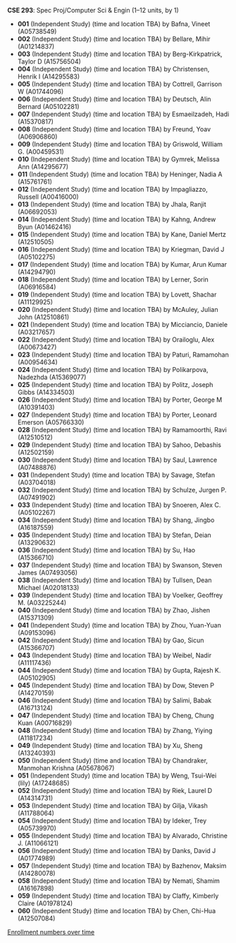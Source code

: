 **CSE 293**: Spec Proj/Computer Sci & Engin (1–12 units, by 1)

- **001** (Independent Study) (time and location TBA) by Bafna, Vineet (A05738549)
- **002** (Independent Study) (time and location TBA) by Bellare, Mihir (A01214837)
- **003** (Independent Study) (time and location TBA) by Berg-Kirkpatrick, Taylor D (A15756504)
- **004** (Independent Study) (time and location TBA) by Christensen, Henrik I (A14295583)
- **005** (Independent Study) (time and location TBA) by Cottrell, Garrison W (A01744096)
- **006** (Independent Study) (time and location TBA) by Deutsch, Alin Bernard (A05102281)
- **007** (Independent Study) (time and location TBA) by Esmaeilzadeh, Hadi (A15370817)
- **008** (Independent Study) (time and location TBA) by Freund, Yoav (A06906860)
- **009** (Independent Study) (time and location TBA) by Griswold, William G. (A00459531)
- **010** (Independent Study) (time and location TBA) by Gymrek, Melissa Ann (A14295677)
- **011** (Independent Study) (time and location TBA) by Heninger, Nadia A (A15761761)
- **012** (Independent Study) (time and location TBA) by Impagliazzo, Russell (A00416000)
- **013** (Independent Study) (time and location TBA) by Jhala, Ranjit (A06692053)
- **014** (Independent Study) (time and location TBA) by Kahng, Andrew Byun (A01462416)
- **015** (Independent Study) (time and location TBA) by Kane, Daniel Mertz (A12510505)
- **016** (Independent Study) (time and location TBA) by Kriegman, David J (A05102275)
- **017** (Independent Study) (time and location TBA) by Kumar, Arun Kumar (A14294790)
- **018** (Independent Study) (time and location TBA) by Lerner, Sorin (A06916584)
- **019** (Independent Study) (time and location TBA) by Lovett, Shachar (A11129925)
- **020** (Independent Study) (time and location TBA) by McAuley, Julian John (A12510861)
- **021** (Independent Study) (time and location TBA) by Micciancio, Daniele (A03217657)
- **022** (Independent Study) (time and location TBA) by Orailoglu, Alex (A00673427)
- **023** (Independent Study) (time and location TBA) by Paturi, Ramamohan (A00954634)
- **024** (Independent Study) (time and location TBA) by Polikarpova, Nadezhda (A15369077)
- **025** (Independent Study) (time and location TBA) by Politz, Joseph Gibbs (A14334503)
- **026** (Independent Study) (time and location TBA) by Porter, George M (A10391403)
- **027** (Independent Study) (time and location TBA) by Porter, Leonard Emerson (A05766330)
- **028** (Independent Study) (time and location TBA) by Ramamoorthi, Ravi (A12510512)
- **029** (Independent Study) (time and location TBA) by Sahoo, Debashis (A12502159)
- **030** (Independent Study) (time and location TBA) by Saul, Lawrence (A07488876)
- **031** (Independent Study) (time and location TBA) by Savage, Stefan (A03704018)
- **032** (Independent Study) (time and location TBA) by Schulze, Jurgen P. (A07491902)
- **033** (Independent Study) (time and location TBA) by Snoeren, Alex C. (A05102267)
- **034** (Independent Study) (time and location TBA) by Shang, Jingbo (A16187559)
- **035** (Independent Study) (time and location TBA) by Stefan, Deian (A13290632)
- **036** (Independent Study) (time and location TBA) by Su, Hao (A15366710)
- **037** (Independent Study) (time and location TBA) by Swanson, Steven James (A07493056)
- **038** (Independent Study) (time and location TBA) by Tullsen, Dean Michael (A02018133)
- **039** (Independent Study) (time and location TBA) by Voelker, Geoffrey M. (A03225244)
- **040** (Independent Study) (time and location TBA) by Zhao, Jishen (A15371309)
- **041** (Independent Study) (time and location TBA) by Zhou, Yuan-Yuan (A09153096)
- **042** (Independent Study) (time and location TBA) by Gao, Sicun (A15366707)
- **043** (Independent Study) (time and location TBA) by Weibel, Nadir (A11117436)
- **044** (Independent Study) (time and location TBA) by Gupta, Rajesh K. (A05102905)
- **045** (Independent Study) (time and location TBA) by Dow, Steven P (A14270159)
- **046** (Independent Study) (time and location TBA) by Salimi, Babak (A16713124)
- **047** (Independent Study) (time and location TBA) by Cheng, Chung Kuan (A00716829)
- **048** (Independent Study) (time and location TBA) by Zhang, Yiying (A11817234)
- **049** (Independent Study) (time and location TBA) by Xu, Sheng (A13240393)
- **050** (Independent Study) (time and location TBA) by Chandraker, Manmohan Krishna (A05678067)
- **051** (Independent Study) (time and location TBA) by Weng, Tsui-Wei (lily) (A17248685)
- **052** (Independent Study) (time and location TBA) by Riek, Laurel D (A14314731)
- **053** (Independent Study) (time and location TBA) by Gilja, Vikash (A11788064)
- **054** (Independent Study) (time and location TBA) by Ideker, Trey (A05739970)
- **055** (Independent Study) (time and location TBA) by Alvarado, Christine J. (A11066121)
- **056** (Independent Study) (time and location TBA) by Danks, David J (A01774989)
- **057** (Independent Study) (time and location TBA) by Bazhenov, Maksim (A14280078)
- **058** (Independent Study) (time and location TBA) by Nemati, Shamim (A16167898)
- **059** (Independent Study) (time and location TBA) by Claffy, Kimberly Claire (A01978124)
- **060** (Independent Study) (time and location TBA) by Chen, Chi-Hua (A12507084)

[Enrollment numbers over time](./CSE293.tsv)
